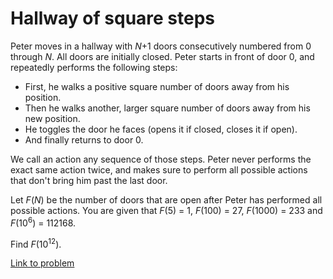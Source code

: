 # Hallway of square steps

<p>Peter moves in a hallway with <var>N</var>+1 doors consecutively numbered from 0 through <var>N</var>. All doors are initially closed. Peter starts in front of door 0, and repeatedly performs the following steps:</p>
<ul><li>First, he walks a positive square number of doors away from his position.</li>
<li>Then he walks another, larger square number of doors away from his new position.</li>
<li>He toggles the door he faces (opens it if closed, closes it if open).</li>
<li>And finally returns to door 0.</li>
</ul><p>We call an action any sequence of those steps. Peter never performs the exact same action twice, and makes sure to perform all possible actions that don't bring him past the last door.</p>
<p>Let <var>F</var>(<var>N</var>) be the number of doors that are open after Peter has performed all possible actions. You are given that <var>F</var>(5) = 1, <var>F</var>(100) = 27, <var>F</var>(1000) = 233 and <var>F</var>(10<sup>6</sup>) = 112168.</p>
<p>Find <var>F</var>(10<sup>12</sup>).</p>

[Link to problem](https://projecteuler.net/problem=611)
